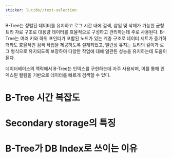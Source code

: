 ```yaml
---
sticker: lucide//text-selection
---
```

B-Tree는 정렬된 데이터를 유지하고 로그 시간 내에 검색, 삽입 및 삭제가 가능한 균형 트리 자료 구조로 대용량 데이터를 효율적으로 구성하고 관리하는데 주로 사용된다. 
B-Tree는 여러 키와 하위 포인터가 포함된 노드가 있는 계층 구조로 데이터 세트가 증가하더라도 효율적인 검색 작업을 제공하도록 설계되었고, 밸런싱 유지는 트리의 깊이가 로그 형식으로 유지되도록 보장하여 다양한 작업에 대해 일관된 성능을 유지하는데 도움이 된다.

데이터베이스의 맥락에서 B-Tree는 인덱스를 구현하는데 자주 사용되며, 이를 통해 인덱스된 컬럼을 기반으로 데이터를 빠르게 검색할 수 있다.

# B-Tree 시간 복잡도




# Secondary storage의 특징

# B-Tree가 DB Index로 쓰이는 이유

